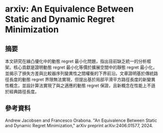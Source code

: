 # arxiv: An Equivalence Between Static and Dynamic Regret Minimization

## 摘要

本文研究在線凸優化中的動態 regret 最小化問題，指出目前缺乏統一的分析框架。核心貢獻是證明動態 regret 最小化等價於擴展空間中的靜態 regret 最小化，並揭示了損失方差與比較器序列變異性之間權衡的下界前沿。文章證明基於傳統路徑長度的動態 regret 界限無法實現，但提出基於局部平滑平方路徑長度的新變異性概念，並設計算法實現了與之適應的動態 regret 保證，且新概念在性能上不遜於經典路徑長度。

## 參考資料

Andrew Jacobsen and Francesco Orabona. "An Equivalence Between Static and Dynamic Regret Minimization," arXiv preprint arXiv:2406.01577, 2024.
